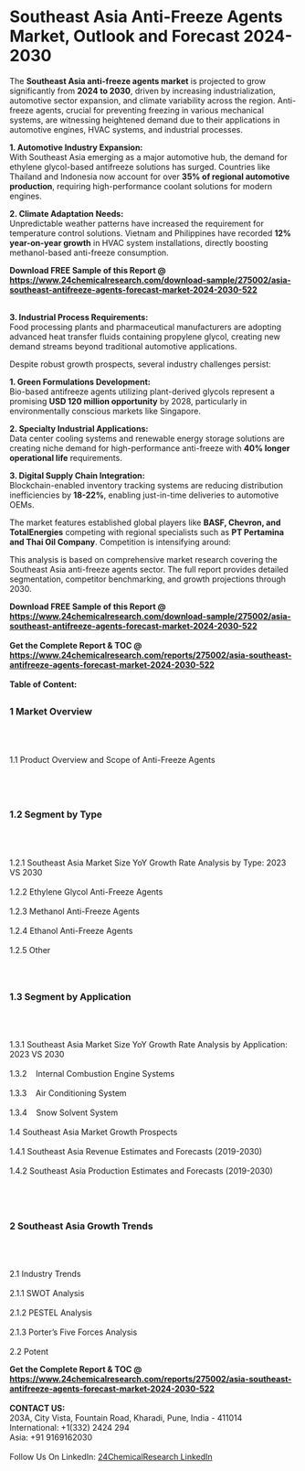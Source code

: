 <h1>Southeast Asia Anti-Freeze Agents Market, Outlook and Forecast 2024-2030</h1><p>The <strong>Southeast Asia anti-freeze agents market</strong> is projected to grow significantly from <strong>2024 to 2030</strong>, driven by increasing industrialization, automotive sector expansion, and climate variability across the region. Anti-freeze agents, crucial for preventing freezing in various mechanical systems, are witnessing heightened demand due to their applications in automotive engines, HVAC systems, and industrial processes.</p><p><strong>1. Automotive Industry Expansion:</strong><br>
With Southeast Asia emerging as a major automotive hub, the demand for ethylene glycol-based antifreeze solutions has surged. Countries like Thailand and Indonesia now account for over <strong>35% of regional automotive production</strong>, requiring high-performance coolant solutions for modern engines.</p><p><strong>2. Climate Adaptation Needs:</strong><br>
Unpredictable weather patterns have increased the requirement for temperature control solutions. Vietnam and Philippines have recorded <strong>12% year-on-year growth</strong> in HVAC system installations, directly boosting methanol-based anti-freeze consumption.</p><div><b>Download FREE Sample of this Report @ 
            <a href="https://www.24chemicalresearch.com/download-sample/275002/asia-southeast-antifreeze-agents-forecast-market-2024-2030-522">
            https://www.24chemicalresearch.com/download-sample/275002/asia-southeast-antifreeze-agents-forecast-market-2024-2030-522</a></b></div><br><p><strong>3. Industrial Process Requirements:</strong><br>
Food processing plants and pharmaceutical manufacturers are adopting advanced heat transfer fluids containing propylene glycol, creating new demand streams beyond traditional automotive applications.</p><p>Despite robust growth prospects, several industry challenges persist:</p><p><strong>1. Green Formulations Development:</strong><br>
Bio-based antifreeze agents utilizing plant-derived glycols represent a promising <strong>USD 120 million opportunity</strong> by 2028, particularly in environmentally conscious markets like Singapore.</p><p><strong>2. Specialty Industrial Applications:</strong><br>
Data center cooling systems and renewable energy storage solutions are creating niche demand for high-performance anti-freeze with <strong>40% longer operational life</strong> requirements.</p><p><strong>3. Digital Supply Chain Integration:</strong><br>
Blockchain-enabled inventory tracking systems are reducing distribution inefficiencies by <strong>18-22%</strong>, enabling just-in-time deliveries to automotive OEMs.</p><p>The market features established global players like <strong>BASF, Chevron, and TotalEnergies</strong> competing with regional specialists such as <strong>PT Pertamina and Thai Oil Company</strong>. Competition is intensifying around:</p><p>This analysis is based on comprehensive market research covering the Southeast Asia anti-freeze agents sector. The full report provides detailed segmentation, competitor benchmarking, and growth projections through 2030.</p><div><b>Download FREE Sample of this Report @ 
            <a href="https://www.24chemicalresearch.com/download-sample/275002/asia-southeast-antifreeze-agents-forecast-market-2024-2030-522">
            https://www.24chemicalresearch.com/download-sample/275002/asia-southeast-antifreeze-agents-forecast-market-2024-2030-522</a></b></div><br><div><b>Get the Complete Report & TOC @ 
            <a href="https://www.24chemicalresearch.com/reports/275002/asia-southeast-antifreeze-agents-forecast-market-2024-2030-522">
            https://www.24chemicalresearch.com/reports/275002/asia-southeast-antifreeze-agents-forecast-market-2024-2030-522</a></b></div><br>
            <b>Table of Content:</b><p><h2><span style="font-size:16px"><strong>1 Market Overview&nbsp;&nbsp; &nbsp;</strong></span></h2><br />
<br />
<p>1.1 Product Overview and Scope of Anti-Freeze Agents&nbsp;</p><br />
<br />
<h2><strong><span style="font-size:16px">1.2 Segment by Type&nbsp;&nbsp; &nbsp;</span></strong></h2><br />
<br />
<p>1.2.1 Southeast Asia Market Size YoY Growth Rate Analysis by Type: 2023 VS 2030&nbsp;&nbsp; &nbsp;<br /><br />
1.2.2 Ethylene Glycol Anti-Freeze Agents&nbsp;&nbsp; &nbsp;<br /><br />
1.2.3 Methanol Anti-Freeze Agents<br /><br />
1.2.4 Ethanol Anti-Freeze Agents<br /><br />
1.2.5 Other<br /><br />
<br />
<h2><span style="font-size:16px"><strong>1.3 Segment by Application&nbsp;&nbsp;</strong></span></h2><br />
<br />
<p>1.3.1 Southeast Asia Market Size YoY Growth Rate Analysis by Application: 2023 VS 2030&nbsp;&nbsp; &nbsp;<br /><br />
1.3.2&nbsp;&nbsp; &nbsp;Internal Combustion Engine Systems<br /><br />
1.3.3&nbsp;&nbsp; &nbsp;Air Conditioning System<br /><br />
1.3.4&nbsp;&nbsp; &nbsp;Snow Solvent System<br /><br />
1.4 Southeast Asia Market Growth Prospects&nbsp;&nbsp; &nbsp;<br /><br />
1.4.1 Southeast Asia Revenue Estimates and Forecasts (2019-2030)&nbsp;&nbsp; &nbsp;<br /><br />
1.4.2 Southeast Asia Production Estimates and Forecasts (2019-2030)&nbsp;&nbsp;</p><br />
<br />
<h2><span style="font-size:16px"><strong>2 Southeast Asia Growth Trends&nbsp;&nbsp; &nbsp;</strong></span></h2><br />
<br />
<p>2.1 Industry Trends&nbsp;&nbsp; &nbsp;<br /><br />
2.1.1 SWOT Analysis&nbsp;&nbsp; &nbsp;<br /><br />
2.1.2 PESTEL Analysis&nbsp;&nbsp; &nbsp;<br /><br />
2.1.3 Porter&rsquo;s Five Forces Analysis&nbsp;&nbsp; &nbsp;<br /><br />
2.2 Potent</p><div><b>Get the Complete Report & TOC @ 
            <a href="https://www.24chemicalresearch.com/reports/275002/asia-southeast-antifreeze-agents-forecast-market-2024-2030-522">
            https://www.24chemicalresearch.com/reports/275002/asia-southeast-antifreeze-agents-forecast-market-2024-2030-522</a></b></div><br><b>CONTACT US:</b><br>
            203A, City Vista, Fountain Road, Kharadi, Pune, India - 411014<br>
            International: +1(332) 2424 294<br>
            Asia: +91 9169162030 <br><br>
            Follow Us On LinkedIn: <a href="https://www.linkedin.com/company/24chemicalresearch/">24ChemicalResearch LinkedIn</a>